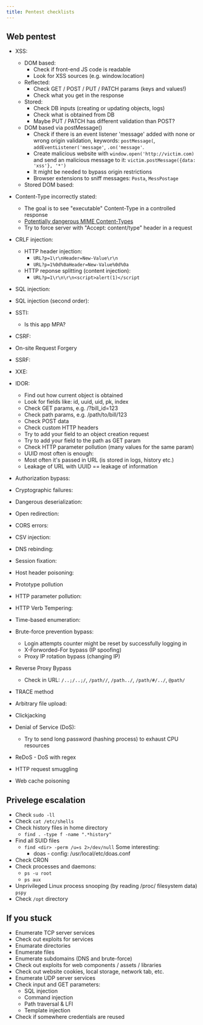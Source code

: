 ```yaml
---
title: Pentest checklists
---
```


## Web pentest

* XSS:
  * DOM based:
    * Check if front-end JS code is readable
    * Look for XSS sources (e.g. window.location)
  * Reflected:
    * Check GET / POST / PUT / PATCH params (keys and values!)
    * Check what you get in the response
  * Stored:
    * Check DB inputs (creating or updating objects, logs)
    * Check what is obtained from DB
    * Maybe PUT / PATCH has different validation than POST?
  * DOM based via postMessage()
    * Check if there is an event listener 'message' added with none or wrong origin validation, keywords: `postMessage(`, `addEventListener('message'`, `.on('message'`.
    * Create malicious website with `window.open('http://victim.com)` and send an malicious message to it: `victim.postMessage({data: 'xss'}, '*')`
    * It might be needed to bypass origin restrictions
    * Browser extensions to sniff messages: `Posta`, `MessPostage`
  * Stored DOM based:
* Content-Type incorrectly stated:
  * The goal is to see "executable" Content-Type in a controlled response
  * [Potentially dangerous MIME Content-Types](https://github.com/BlackFan/content-type-research/blob/master/XSS.md)
  * Try to force server with "Accept: content/type" header in a request

* CRLF injection:
  * HTTP header injection:
    * `URL?p=1\r\nHeader=New-Value\r\n`
    * `URL?p=1%0d%0aHeader=New-Value%0d%0a`
  * HTTP reponse splitting (content injection):
    * `URL?p=1\r\n\r\n<script>alert(1)</script`

* SQL injection:
* SQL injection (second order):
* SSTI:
  * Is this app MPA?

* CSRF:
* On-site Request Forgery
* SSRF:
* XXE:
* IDOR:
  * Find out how current object is obtained
  * Look for fields like: id, uuid, uid, pk, index
  * Check GET params, e.g. /?bill_id=123
  * Check path params, e.g. /path/to/bill/123
  * Check POST data
  * Check custom HTTP headers
  * Try to add your field to an object creation request
  * Try to add your field to the path as GET param
  * Check HTTP parameter pollution (many values for the same param)
  * UUID most often is enough:
  * Most often it's passed in URL (is stored in logs, history etc.)
  * Leakage of URL with UUID == leakage of information

* Authorization bypass:
* Cryptographic failures:
* Dangerous deserialization:
* Open redirection:
* CORS errors:
* CSV injection:
* DNS rebinding:
* Session fixation:
* Host header poisoning:
* Prototype pollution
* HTTP parameter pollution:
* HTTP Verb Tempering:
* Time-based enumeration:
* Brute-force prevention bypass:
  * Login attempts counter might be reset by successfully logging in
  * X-Forworded-For bypass (IP spoofing)
  * Proxy IP rotation bypass (changing IP)
* Reverse Proxy Bypass
  * Check in URL: `/..;/..;/`, `/path//`, `/path../`, `/path/#/../`, `@path/`
* TRACE method
* Arbitrary file upload:
* Clickjacking
* Denial of Service (DoS):
  * Try to send long password (hashing process) to exhaust CPU resources

* ReDoS - DoS with regex
* HTTP request smuggling
* Web cache poisoning

## Privelege escalation

* Check `sudo -ll`
* Check `cat /etc/shells`
* Check history files in home directory
  * `find . -type f -name ".*history"`
* Find all SUID files
  * `find <dir> -perm /u=s 2>/dev/null`
    Some interesting:
    * doas - config: /usr/local/etc/doas.conf
* Check CRON
* Check processes and daemons:
  * `ps -u root`
  * `ps aux`
* Unprivileged Linux process snooping (by reading /proc/ filesystem data) `pspy`
* Check `/opt` directory

## If you stuck

* Enumerate TCP server services
* Check out exploits for services
* Enumarate directories
* Enumerate files
* Enumerate subdomains (DNS and brute-force)
* Check out exploits for web components / assets / libraries
* Check out website cookies, local storage, network tab, etc.
* Enumerate UDP server services
* Check input and GET parameters:
  * SQL injection
  * Command injection
  * Path traversal & LFI
  * Template injection
* Check if somewhere credentials are reused
